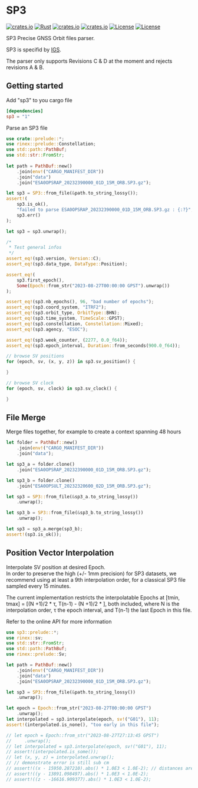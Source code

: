 # SP3

[![crates.io](https://img.shields.io/crates/v/sp3.svg)](https://crates.io/crates/sp3)
[![Rust](https://github.com/gwbres/sp3/actions/workflows/rust.yml/badge.svg)](https://github.com/gwbres/sp3/actions/workflows/rust.yml)
[![crates.io](https://docs.rs/sp3/badge.svg)](https://docs.rs/sp3/)
[![crates.io](https://img.shields.io/crates/d/sp3.svg)](https://crates.io/crates/sp3)
[![License](https://img.shields.io/badge/license-Apache%202.0-blue?style=flat-square)](https://github.com/gwbres/sp3/blob/main/LICENSE-APACHE)
[![License](https://img.shields.io/badge/license-MIT-blue?style=flat-square)](https://github.com/gwbres/sp3/blob/main/LICENSE-MIT) 

SP3 Precise GNSS Orbit files parser. 

SP3 is specifid by [IGS](https://igs.org/products/#orbits_clocks).

The parser only supports Revisions C & D at the moment and rejects revisions A & B.

## Getting started

Add "sp3" to you cargo file

```toml
[dependencies]
sp3 = "1"
```

Parse an SP3 file

```rust
use crate::prelude::*;
use rinex::prelude::Constellation;
use std::path::PathBuf;
use std::str::FromStr;
    
let path = PathBuf::new()
    .join(env!("CARGO_MANIFEST_DIR"))
    .join("data")
    .join("ESA0OPSRAP_20232390000_01D_15M_ORB.SP3.gz");

let sp3 = SP3::from_file(&path.to_string_lossy());
assert!(
    sp3.is_ok(),
    "failed to parse ESA0OPSRAP_20232390000_01D_15M_ORB.SP3.gz : {:?}",
    sp3.err()
);

let sp3 = sp3.unwrap();

/*
 * Test general infos
 */
assert_eq!(sp3.version, Version::C);
assert_eq!(sp3.data_type, DataType::Position);

assert_eq!(
    sp3.first_epoch(),
    Some(Epoch::from_str("2023-08-27T00:00:00 GPST").unwrap())
);

assert_eq!(sp3.nb_epochs(), 96, "bad number of epochs");
assert_eq!(sp3.coord_system, "ITRF2");
assert_eq!(sp3.orbit_type, OrbitType::BHN);
assert_eq!(sp3.time_system, TimeScale::GPST);
assert_eq!(sp3.constellation, Constellation::Mixed);
assert_eq!(sp3.agency, "ESOC");

assert_eq!(sp3.week_counter, (2277, 0.0_f64));
assert_eq!(sp3.epoch_interval, Duration::from_seconds(900.0_f64));

// browse SV positions
for (epoch, sv, (x, y, z)) in sp3.sv_position() {

}

// browse SV clock
for (epoch, sv, clock) in sp3.sv_clock() {

}
```

## File Merge

Merge files together, for example to create a context spanning 48 hours

```rust
let folder = PathBuf::new()
    .join(env!("CARGO_MANIFEST_DIR"))
    .join("data");

let sp3_a = folder.clone()
    .join("ESA0OPSRAP_20232390000_01D_15M_ORB.SP3.gz");

let sp3_b = folder.clone()
    .join("ESA0OPSULT_20232320600_02D_15M_ORB.SP3.gz");

let sp3 = SP3::from_file(&sp3_a.to_string_lossy())
    .unwrap();

let sp3_b = SP3::from_file(&sp3_b.to_string_lossy())
    .unwrap();

let sp3 = sp3_a.merge(sp3_b);
assert!(sp3.is_ok());
```

## Position Vector Interpolation

Interpolate SV position at desired Epoch.  
In order to preserve the high (+/- 1mm precision) for SP3 datasets,
we recommend using at least a 9th interpolation order, for a classical SP3 file
sampled every 15 minutes.

The current implementation restricts the interpolatable Epochs at 
[tmin, tmax] = [(N +1)/2 * τ, T(n-1) - (N +1)/2 * ],
both included, where N is the interpolation order, τ the epoch interval, and T(n-1)
the last Epoch in this file.

Refer to the online API for more information

```rust
use sp3::prelude::*;
use rinex::sv;
use std::str::FromStr;
use std::path::PathBuf;
use rinex::prelude::Sv;

let path = PathBuf::new()
    .join(env!("CARGO_MANIFEST_DIR"))
    .join("data")
    .join("ESA0OPSRAP_20232390000_01D_15M_ORB.SP3.gz");

let sp3 = SP3::from_file(&path.to_string_lossy())
    .unwrap();

let epoch = Epoch::from_str("2023-08-27T00:00:00 GPST")
    .unwrap();
let interpolated = sp3.interpolate(epoch, sv!("G01"), 11);
assert!(interpolated.is_none(), "too early in this file");

// let epoch = Epoch::from_str("2023-08-27T27:13:45 GPST")
//     .unwrap();
// let interpolated = sp3.interpolate(epoch, sv!("G01"), 11);
// assert!(interpolated.is_some());
// let (x, y, z) = interpolated.unwrap();
// // demonstrate error is still sub cm
// assert!((x - 15950.287210).abs() * 1.0E3 < 1.0E-2); // distances are expressed in km in all SP3
// assert!((y - 13891.098497).abs() * 1.0E3 < 1.0E-2);
// assert!((z - -16616.909377).abs() * 1.0E3 < 1.0E-2);
```

